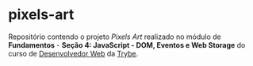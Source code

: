 # pixels-art
Repositório contendo o projeto *Pixels Art* realizado no módulo de **Fundamentos** - **Seção 4: JavaScript - DOM, Eventos e Web Storage** do curso de [Desenvolvedor Web](https://www.betrybe.com/formacao-desenvolvimento-web) da [Trybe](https://www.betrybe.com/).
